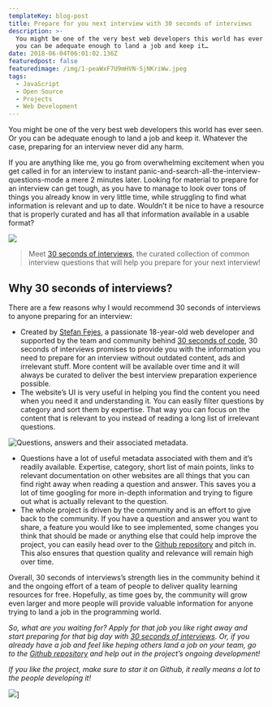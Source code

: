 ```yaml
---
templateKey: blog-post
title: Prepare for you next interview with 30 seconds of interviews
description: >-
  You might be one of the very best web developers this world has ever seen. Or
  you can be adequate enough to land a job and keep it…
date: 2018-06-04T06:01:02.136Z
featuredpost: false
featuredimage: /img/1-peaWxF7U9mHVN-5jNKriWw.jpeg
tags:
  - JavaScript
  - Open Source
  - Projects
  - Web Development
---
```


You might be one of the very best web developers this world has ever seen. Or you can be adequate enough to land a job and keep it. Whatever the case, preparing for an interview never did any harm.

If you are anything like me, you go from overwhelming excitement when you get called in for an interview to instant panic-and-search-all-the-interview-questions-mode a mere 2 minutes later. Looking for material to prepare for an interview can get tough, as you have to manage to look over tons of things you already know in very little time, while struggling to find what information is relevant and up to date. Wouldn’t it be nice to have a resource that is properly curated and has all that information available in a usable format?

![](/img/1-peaWxF7U9mHVN-5jNKriWw.jpeg)

> Meet [30 seconds of interviews](https://30secondsofinterviews.org/), the curated collection of common interview questions that will help you prepare for your next interview!

## Why 30 seconds of interviews?

There are a few reasons why I would recommend 30 seconds of interviews to anyone preparing for an interview:

*   Created by [Stefan Fejes](https://medium.com/@fejes713), a passionate 18-year-old web developer and supported by the team and community behind [30 seconds of code](https://github.com/Chalarangelo/30-seconds-of-code), 30 seconds of interviews promises to provide you with the information you need to prepare for an interview without outdated content, ads and irrelevant stuff. More content will be available over time and it will always be curated to deliver the best interview preparation experience possible.
*   The website’s UI is very useful in helping you find the content you need when you need it and understanding it. You can easily filter questions by category and sort them by expertise. That way you can focus on the content that is relevant to you instead of reading a long list of irrelevant questions.

![Questions, answers and their associated metadata.](/img/1-XOdP6MUKC9eitipV8Aq4aw.png)

*   Questions have a lot of useful metadata associated with them and it’s readily available. Expertise, category, short list of main points, links to relevant documentation on other websites are all things that you can find right away when reading a question and answer. This saves you a lot of time googling for more in-depth information and trying to figure out what is actually relevant to the question.
*   The whole project is driven by the community and is an effort to give back to the community. If you have a question and answer you want to share, a feature you would like to see implemented, some changes you think that should be made or anything else that could help improve the project, you can easily head over to the [Github repository](https://github.com/fejes713/30-seconds-of-interviews) and pitch in. This also ensures that question quality and relevance will remain high over time.

Overall, 30 seconds of interviews’s strength lies in the community behind it and the ongoing effort of a team of people to deliver quality learning resources for free. Hopefully, as time goes by, the community will grow even larger and more people will provide valuable information for anyone trying to land a job in the programming world.

_So, what are you waiting for? Apply for that job you like right away and start preparing for that big day with_ [_30 seconds of interviews_](https://30secondsofinterviews.org/)_. Or, if you already have a job and feel like heping others land a job on your team, go to the_ [_Github repository_](https://github.com/fejes713/30-seconds-of-interviews) _and help out in the project’s ongoing development!_

_If you like the project, make sure to star it on Github, it really means a lot to the people developing it!_

![](/img/1-ZKAFq0IANGOr3LxxhksjWA.jpeg)]